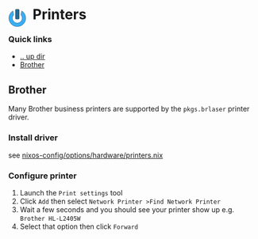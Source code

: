 # Printers <img style="margin: 6px 13px 0px 0px" align="left" src="../../data/images/logo_36x36.png" />

### Quick links
- [.. up dir](../README.md)
- [Brother](#brother)

## Brother
Many Brother business printers are supported by the `pkgs.brlaser` printer driver.

### Install driver
see [nixos-config/options/hardware/printers.nix](https://github.com/phR0ze/nixos-config/blob/main/options/hardware/printers.nix)

### Configure printer
1. Launch the `Print settings` tool
2. Click `Add` then select `Network Printer >Find Network Printer`
3. Wait a few seconds and you should see your printer show up e.g. `Brother HL-L2405W`
4. Select that option then click `Forward`
